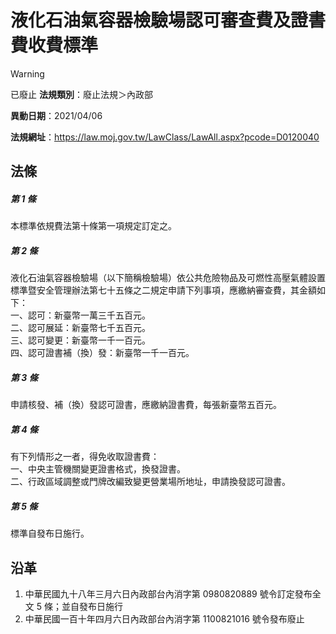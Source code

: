 # 液化石油氣容器檢驗場認可審查費及證書費收費標準


> [!WARNING]
> 已廢止
**法規類別**：廢止法規＞內政部

**異動日期**：2021/04/06  

**法規網址**：https://law.moj.gov.tw/LawClass/LawAll.aspx?pcode=D0120040



## 法條
##### 第 1 條
本標準依規費法第十條第一項規定訂定之。

##### 第 2 條
液化石油氣容器檢驗場（以下簡稱檢驗場）依公共危險物品及可燃性高壓氣體設置標準暨安全管理辦法第七十五條之二規定申請下列事項，應繳納審查費，其金額如下：  
一、認可：新臺幣一萬三千五百元。  
二、認可展延：新臺幣七千五百元。  
三、認可變更：新臺幣一千一百元。  
四、認可證書補（換）發：新臺幣一千一百元。

##### 第 3 條
申請核發、補（換）發認可證書，應繳納證書費，每張新臺幣五百元。

##### 第 4 條
有下列情形之一者，得免收取證書費：  
一、中央主管機關變更證書格式，換發證書。  
二、行政區域調整或門牌改編致變更營業場所地址，申請換發認可證書。

##### 第 5 條
標準自發布日施行。

## 沿革
1. 中華民國九十八年三月六日內政部台內消字第 0980820889 號令訂定發布全文 5  條；並自發布日施行
1. 中華民國一百十年四月六日內政部台內消字第 1100821016 號令發布廢止
